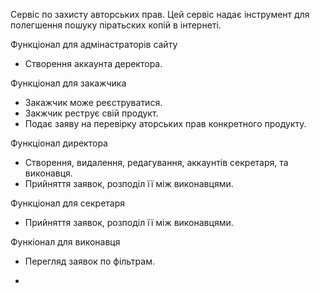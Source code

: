 Сервіс по захисту авторських прав. Цей сервіс надає інструмент для полегшення пошуку піратьских копій в інтернеті.

Функціонал для адмінастраторів сайту

- Створення аккаунта деректора.

Функціонал для закажчика

- Закажчик може реєструватися.
- Закжчик реструє свій продукт.
- Подає заяву на перевірку аторських прав конкретного продукту.

Функціонал директора

- Створення, видалення, редагування, аккаунтів секретаря, та виконавця.
- Прийняття заявок, розподіл її між виконавцями.

Функціонал для секретаря

- Прийняття заявок, розподіл її між виконавцями.

Функіонал для виконавця

- Перегляд заявок по фільтрам.



- 
